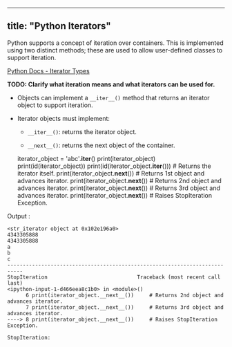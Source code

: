 
---
title: "Python Iterators"
---

Python supports a concept of iteration over containers. This is implemented using two distinct methods; these are used to allow user-defined classes to support iteration.

[Python Docs - Iterator Types](https://docs.python.org/3/library/stdtypes.html#iterator-types)

**TODO: Clarify what iteration means and what iterators can be used for.**

*   Objects can implement a `__iter__()` method that returns an iterator object to support iteration.
*   Iterator objects must implement:
    *   `__iter__()`: returns the iterator object.

    *   `__next__()`: returns the next object of the container.

    iterator_object = 'abc'.__iter__()
    print(iterator_object)
    print(id(iterator_object))
    print(id(iterator_object.__iter__())) # Returns the iterator itself.
    print(iterator_object.__next__())     # Returns 1st object and advances iterator.
    print(iterator_object.__next__())     # Returns 2nd object and advances iterator.
    print(iterator_object.__next__())     # Returns 3rd object and advances iterator.
    print(iterator_object.__next__())     # Raises StopIteration Exception.

Output :

    <str_iterator object at 0x102e196a0>
    4343305888
    4343305888
    a
    b
    c
    ---------------------------------------------------------------------------
    StopIteration                             Traceback (most recent call last)
    <ipython-input-1-d466eea8c1b0> in <module>()
          6 print(iterator_object.__next__())     # Returns 2nd object and advances iterator.
          7 print(iterator_object.__next__())     # Returns 3rd object and advances iterator.
    ----> 8 print(iterator_object.__next__())     # Raises StopIteration Exception.

    StopIteration:
